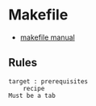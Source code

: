 # Makefile
- [makefile manual](https://www.gnu.org/software/make/manual/make.pdf)

## Rules
```
target : prerequisites
	recipe
Must be a tab

```

